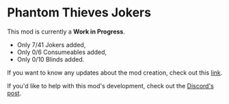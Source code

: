 # Phantom Thieves Jokers
This mod is currently a **Work in Progress**.
- Only 7/41 Jokers added,
- Only 0/6 Consumeables added,
- Only 0/10 Blinds added.

If you want to know any updates about the mod creation, check out this [link](https://docs.google.com/spreadsheets/d/1_RLL7Bk8Su05qax3R1DJyBjJddgBoBUnJxbPQ7vu1Po/edit?usp=sharing).

If you'd like to help with this mod's development, check out the [Discord's post](https://discord.com/channels/1116389027176787968/1249801316616765560/1249801316616765560).
